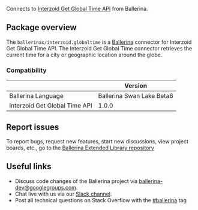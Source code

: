 Connects to [Interzoid Get Global Time API](https://www.interzoid.com/services/getglobaltime) from Ballerina.

## Package overview

The `ballerinax/interzoid.globaltime` is a [Ballerina](https://ballerina.io/) connector for Interzoid Get Global Time API. The Interzoid Get Global Time connector retrieves the current time for a city or geographic location around the globe.

### Compatibility
|                                | Version                   |
|--------------------------------|---------------------------|
| Ballerina Language             | Ballerina Swan Lake Beta6 |
| Interzoid Get Global Time API  | 1.0.0                     |

## Report issues
To report bugs, request new features, start new discussions, view project boards, etc., go to the [Ballerina Extended Library repository](https://github.com/ballerina-platform/ballerina-extended-library)

## Useful links
- Discuss code changes of the Ballerina project via [ballerina-dev@googlegroups.com](mailto:ballerina-dev@googlegroups.com).
- Chat live with us via our [Slack channel](https://ballerina.io/community/slack/).
- Post all technical questions on Stack Overflow with the [#ballerina](https://stackoverflow.com/questions/tagged/ballerina) tag
